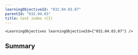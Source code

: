```yaml
---
learningObjectiveId: "032.04.03.07"
parentId: "032.04.03"
title: Cost index (CI)
---
```


```tsx eval
<LearningObjectives learningObjectiveId={"032.04.03.07"} />
```

## Summary
